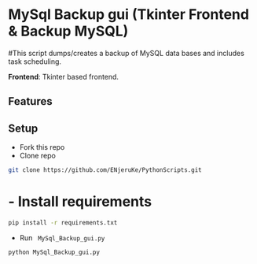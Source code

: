 
# MySql Backup gui (Tkinter Frontend & Backup MySQL)

#This script dumps/creates a backup of MySQL data bases and includes task scheduling.

**Frontend**: Tkinter based frontend.



## Features





## Setup
- Fork this repo
- Clone repo
```sh
git clone https://github.com/ENjeruKe/PythonScripts.git
```

# - Install requirements
```sh
pip install -r requirements.txt
```
- Run `` MySql_Backup_gui.py``
```sh
python MySql_Backup_gui.py
```
